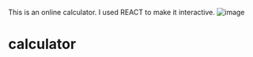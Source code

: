 This is an online calculator. 
I used REACT to make it interactive. 
![image](https://github.com/TinkuMalibu/calculator/assets/123205157/757a79b3-e705-46c5-af9c-961d10ae46b7)



# calculator

